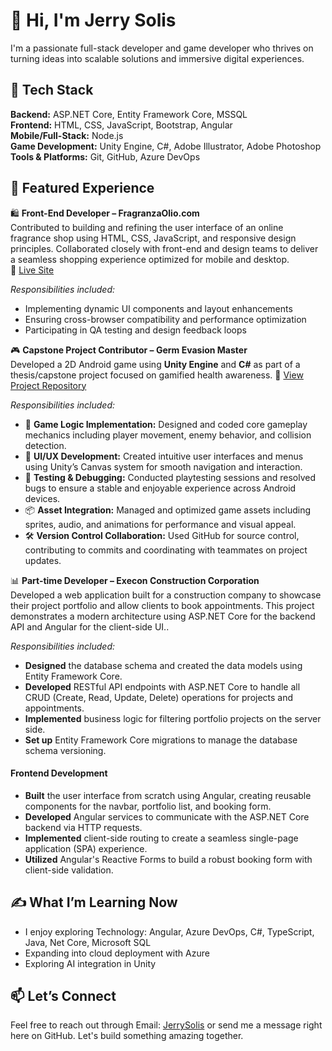 # 👋 Hi, I'm Jerry Solis

I'm a passionate full-stack developer and game developer who thrives on turning ideas into scalable solutions and immersive digital experiences.

## 🧰 Tech Stack

**Backend:** ASP.NET Core, Entity Framework Core, MSSQL  
**Frontend:** HTML, CSS, JavaScript, Bootstrap, Angular  
**Mobile/Full-Stack:** Node.js  
**Game Development:** Unity Engine, C#, Adobe Illustrator, Adobe Photoshop  
**Tools & Platforms:** Git, GitHub, Azure DevOps

## 🚀 Featured Experience

🛍️ **Front-End Developer – FragranzaOlio.com**  
Contributed to building and refining the user interface of an online fragrance shop using HTML, CSS, JavaScript,
and responsive design principles. Collaborated closely with front-end and design teams to deliver a seamless shopping experience optimized for mobile and desktop.  
📍 [Live Site](https://fragranzaolio.com)

_Responsibilities included:_
- Implementing dynamic UI components and layout enhancements
- Ensuring cross-browser compatibility and performance optimization
- Participating in QA testing and design feedback loops

🎮 **Capstone Project Contributor – Germ Evasion Master**  
Developed a 2D Android game using **Unity Engine** and **C#** as part of a thesis/capstone project focused on gamified health awareness.
📍 [View Project Repository](https://github.com/JerrySolis/ThesisCapstoneProject)

_Responsibilities included:_
- 🧠 **Game Logic Implementation:** Designed and coded core gameplay mechanics including player movement, enemy behavior, and collision detection.
- 🎨 **UI/UX Development:** Created intuitive user interfaces and menus using Unity’s Canvas system for smooth navigation and interaction.
- 🧪 **Testing & Debugging:** Conducted playtesting sessions and resolved bugs to ensure a stable and enjoyable experience across Android devices.
- 📦 **Asset Integration:** Managed and optimized game assets including sprites, audio, and animations for performance and visual appeal.
- 🛠️ **Version Control Collaboration:** Used GitHub for source control, contributing to commits and coordinating with teammates on project updates.


📊 **Part-time Developer – Execon Construction Corporation**  
Developed a web application built for a construction company to showcase their project portfolio and allow clients to book appointments. 
This project demonstrates a modern architecture using ASP.NET Core for the backend API and Angular for the client-side UI..

_Responsibilities included:_

-   **Designed** the database schema and created the data models using Entity Framework Core.
-   **Developed** RESTful API endpoints with ASP.NET Core to handle all CRUD (Create, Read, Update, Delete) operations for projects and appointments.
-   **Implemented** business logic for filtering portfolio projects on the server side.
-   **Set up** Entity Framework Core migrations to manage the database schema versioning.

#### **Frontend Development**
-   **Built** the user interface from scratch using Angular, creating reusable components for the navbar, portfolio list, and booking form.
-   **Developed** Angular services to communicate with the ASP.NET Core backend via HTTP requests.
-   **Implemented** client-side routing to create a seamless single-page application (SPA) experience.
-   **Utilized** Angular's Reactive Forms to build a robust booking form with client-side validation.
## ✍️ What I’m Learning Now

- I enjoy exploring Technology: Angular, Azure DevOps, C#, TypeScript, Java, Net Core, Microsoft SQL
- Expanding into cloud deployment with Azure
- Exploring AI integration in Unity


## 📫 Let’s Connect
Feel free to reach out through Email: [JerrySolis](mailto:jerrysolis969@outlook.com) or send me a message right here on GitHub. Let's build something amazing together.

